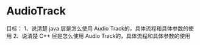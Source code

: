 # AudioTrack

目标：
1、说清楚 java 层是怎么使用 Audio Track的，具体流程和具体参数的使用
2、说清楚 C++ 层是怎么使用 Audio Track的，具体流程和具体参数的使用



